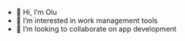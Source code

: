 - 👋 Hi, I’m Olu
- 👀 I’m interested in work management tools 
- 💞️ I’m looking to collaborate on app development



<!---
akingate/akingate is a ✨ special ✨ repository because its `README.md` (this file) appears on your GitHub profile.
You can click the Preview link to take a look at your changes.
--->

